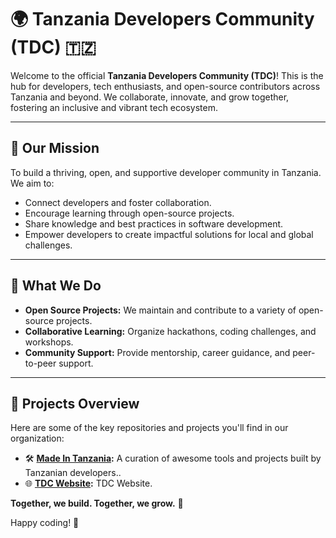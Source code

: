 # 🌍 **Tanzania Developers Community (TDC)** 🇹🇿  

Welcome to the official **Tanzania Developers Community (TDC)**! This is the hub for developers, tech enthusiasts, and open-source contributors across Tanzania and beyond. We collaborate, innovate, and grow together, fostering an inclusive and vibrant tech ecosystem.

---

## 🚀 **Our Mission**  
To build a thriving, open, and supportive developer community in Tanzania. We aim to:
- Connect developers and foster collaboration.
- Encourage learning through open-source projects.
- Share knowledge and best practices in software development.
- Empower developers to create impactful solutions for local and global challenges.

---

## 🌟 **What We Do**  
- **Open Source Projects:** We maintain and contribute to a variety of open-source projects.  
- **Collaborative Learning:** Organize hackathons, coding challenges, and workshops.  
- **Community Support:** Provide mentorship, career guidance, and peer-to-peer support.  

---

## 📁 **Projects Overview**  
Here are some of the key repositories and projects you'll find in our organization:  

- 🛠️ **[Made In Tanzania](https://github.com/Tanzania-Developers-Community/made-in-tanzania):** A curation of awesome tools and projects built by Tanzanian developers..  
- 🌐 **[TDC Website](tanzania-developers-community.github.io):** TDC Website.  

<!-- Want to contribute? Check out our **[Contributing Guidelines](#)**! -->

<!--
---

## 🙌 **How to Get Involved**  
1. **Join the Community:** Connect with us on our [Discord/Slack](#).  
2. **Contribute:** Fork, clone, and submit pull requests. Beginners are welcome!  
3. **Report Issues:** Found a bug or have a feature request? Open an issue.  
4. **Attend Events:** Participate in our meetups and workshops.  

---

## 📜 **Code of Conduct**  
We are committed to creating a friendly and respectful environment. Please read our [Code of Conduct](#).

---

## 📫 **Connect With Us**  
- 💻 [Website](#)  
- 🐦 [Twitter](#)  
- 📧 Email: [contact@tanzaniadevs.org](#)  

---

-->

**Together, we build. Together, we grow.** 🌱  

Happy coding! 🚀
